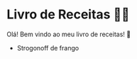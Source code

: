 #  Livro de Receitas :man_cook:

Olá! Bem vindo ao meu livro de receitas! :wave:

- Strogonoff de frango

